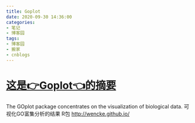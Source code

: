 ```yaml
---
title: Goplot
date: 2020-09-30 14:36:00
categories:
- 笔记
- 博客园
tags:
- 博客园
- 搬家
- cnblogs
---
```

# [这是👉Goplot👈的摘要](../../../../2020/09/30/cnblog_13756742/)
<!--more-->
The GOplot package concentrates on the visualization of biological data.
可视化GO富集分析的结果 R包 http://wencke.github.io/


